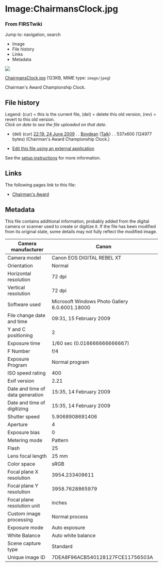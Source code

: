 

# Image:ChairmansClock.jpg

### From FIRSTwiki

Jump to: navigation, search

  * Image
  * File history
  * Links
  * Metadata

![](/media/a/a3/ChairmansClock.jpg)

[ChairmansClock.jpg](/media/a/a3/ChairmansClock.jpg "ChairmansClock.jpg" )
(123KB, MIME type: `image/jpeg`)

Chairman's Award Championship Clock.

## File history

Legend: (cur) = this is the current file, (del) = delete this old version,
(rev) = revert to this old version.  
_Click on date to see the file uploaded on that date_.

  * (del) (cur) [22:19, 24 June 2009](/media/a/a3/ChairmansClock.jpg "/media/a/a3/ChairmansClock.jpg" ) . . [Boydean](/index.php/User:Boydean "User:Boydean" ) ([Talk](/index.php?title=User_talk:Boydean&action=edit "User talk:Boydean" )) . . 537x600 (124977 bytes) (Chairman's Award Championship Clock.)
  

  * [Edit this file using an external application](/index.php?title=Image:ChairmansClock.jpg&action=edit&externaledit=true&mode=file "Image:ChairmansClock.jpg" )

See the [setup
instructions](http://meta.wikimedia.org/wiki/Help:External_editors
"http://meta.wikimedia.org/wiki/Help:External_editors" ) for more information.

## Links

The following pages link to this file:

  * [Chairman's Award](/index.php/Chairman%27s_Award "Chairman's Award" )

## Metadata

This file contains additional information, probably added from the digital
camera or scanner used to create or digitize it. If the file has been modified
from its original state, some details may not fully reflect the modified
image.

Camera manufacturer |  Canon  
---|---  
Camera model |  Canon EOS DIGITAL REBEL XT  
Orientation |  Normal  
Horizontal resolution |  72 dpi  
Vertical resolution |  72 dpi  
Software used |  Microsoft Windows Photo Gallery 6.0.6001.18000  
File change date and time |  09:31, 15 February 2009  
Y and C positioning |  2  
Exposure time |  1/60 sec (0.016666666666667)  
F Number |  f/4  
Exposure Program |  Normal program  
ISO speed rating |  400  
Exif version |  2.21  
Date and time of data generation |  15:35, 14 February 2009  
Date and time of digitizing |  15:35, 14 February 2009  
Shutter speed |  5.9068908691406  
Aperture |  4  
Exposure bias |  0  
Metering mode |  Pattern  
Flash |  25  
Lens focal length |  25 mm  
Color space |  sRGB  
Focal plane X resolution |  3954.233409611  
Focal plane Y resolution |  3958.7628865979  
Focal plane resolution unit |  inches  
Custom image processing |  Normal process  
Exposure mode |  Auto exposure  
White Balance |  Auto white balance  
Scene capture type |  Standard  
Unique image ID |  7DEA8F96ACB540128127FCE11756503A  
  
